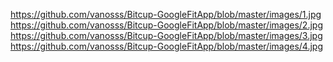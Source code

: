 https://github.com/vanosss/Bitcup-GoogleFitApp/blob/master/images/1.jpg
https://github.com/vanosss/Bitcup-GoogleFitApp/blob/master/images/2.jpg
https://github.com/vanosss/Bitcup-GoogleFitApp/blob/master/images/3.jpg
https://github.com/vanosss/Bitcup-GoogleFitApp/blob/master/images/4.jpg
